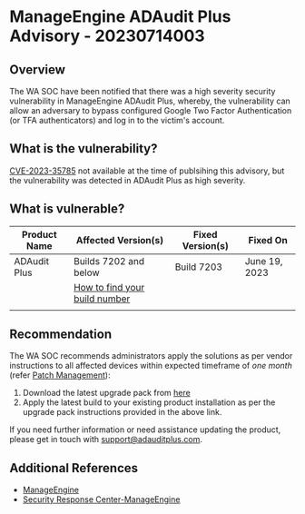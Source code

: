 # ManageEngine ADAudit Plus Advisory - 20230714003

## Overview

The WA SOC have been notified that there was a high severity security vulnerability in ManageEngine ADAudit Plus, whereby, the vulnerability can allow an adversary to bypass configured Google Two Factor Authentication (or TFA authenticators) and log in to the victim's account.

## What is the vulnerability?

[CVE-2023-35785](https://cve.mitre.org/cgi-bin/cvename.cgi?name=CVE-2023-35785) not available at the time of publsihing this advisory, but the vulnerability was detected in ADAudit Plus as high severity.

## What is vulnerable?

| Product Name | Affected Version(s)                                                                                                                                                                                                                                                                                                                                                                                                                                                                                           | Fixed Version(s) | Fixed On      |
| ------------ | ------------------------------------------------------------------------------------------------------------------------------------------------------------------------------------------------------------------------------------------------------------------------------------------------------------------------------------------------------------------------------------------------------------------------------------------------------------------------------------------------------------- | ---------------- | ------------- |
| ADAudit Plus | Builds 7202 and below                                                                                                                                                                                                                                                                                                                                                                                                                                                                                         | Build 7203       | June 19, 2023 |
|              | [How to find your build number](https://aus01.safelinks.protection.outlook.com/?url=https%3A%2F%2Fmang-zgph.maillist-manage.com%2Fclick%2F1772725182b9eb39%2F1772725182b7adf6&data=05%7C01%7Ccybersecurity%40dpc.wa.gov.au%7C3c6a34dd968c475c555a08db8362efc3%7Cd48144b5571f4b689721e41bc0071e17%7C0%7C0%7C638248233198500248%7CUnknown%7CTWFpbGZsb3d8eyJWIjoiMC4wLjAwMDAiLCJQIjoiV2luMzIiLCJBTiI6Ik1haWwiLCJXVCI6Mn0%3D%7C3000%7C%7C%7C&sdata=%2BTnZ50rnAEc9jx3bJFj3Qb52wJvSCNUfx3Eitg%2FGtQg%3D&reserved=0) |                  |               |
|              |                                                                                                                                                                                                                                                                                                                                                                                                                                                                                                               |                  |               |

## Recommendation

The WA SOC recommends administrators apply the solutions as per vendor instructions to all affected devices within expected timeframe of *one month* (refer [Patch Management](../guidelines/patch-management.md)):

1. Download the latest upgrade pack from [here](https://aus01.safelinks.protection.outlook.com/?url=https%3A%2F%2Fmang-zgph.maillist-manage.com%2Fclick%2F1772725182b9eb39%2F1772725182b7adf8&data=05%7C01%7Ccybersecurity%40dpc.wa.gov.au%7C3c6a34dd968c475c555a08db8362efc3%7Cd48144b5571f4b689721e41bc0071e17%7C0%7C0%7C638248233198500248%7CUnknown%7CTWFpbGZsb3d8eyJWIjoiMC4wLjAwMDAiLCJQIjoiV2luMzIiLCJBTiI6Ik1haWwiLCJXVCI6Mn0%3D%7C3000%7C%7C%7C&sdata=BKLFKzma%2BVNVJ2BGP37PD7dGsKxElkSkiaGX9nwK%2Fas%3D&reserved=0 "https://aus01.safelinks.protection.outlook.com/?url=https%3a%2f%2fmang-zgph.maillist-manage.com%2fclick%2f1772725182b9eb39%2f1772725182b7adf8&data=05%7c01%7ccybersecurity%40dpc.wa.gov.au%7c3c6a34dd968c475c555a08db8362efc3%7cd48144b5571f4b689721e41bc0071e17%7c0%7c0%7c638248233198500248%7cunknown%7ctwfpbgzsb3d8eyjwijoimc4wljawmdailcjqijoiv2lumziilcjbtii6ik1hawwilcjxvci6mn0%3d%7c3000%7c%7c%7c&sdata=bklfkzma%2bvnvj2bgp37pd7dgskxelkskiagx9nwk%2fas%3d&reserved=0")
1. Apply the latest build to your existing product installation as per the upgrade pack instructions provided in the above link.

If you need further information or need assistance updating the product, please get in touch with [support@adauditplus.com](mailto:support@adauditplus.com?subject=Re:%20ManageEngine%20security%20advisory%20%7C%20Important%20fix%20released%20for%20ADAudit%20Plus "mailto:support@adauditplus.com?subject=re:%20manageengine%20security%20advisory%20|%20important%20fix%20released%20for%20adaudit%20plus").

## Additional References

- [ManageEngine](https://www.manageengine.com/products/active-directory-audit/adaudit-plus-release-notes.html)
- [Security Response Center-ManageEngine](https://www.manageengine.com/manageengine-security-response-center.html?pos=commonpage&loc=MainMenu&cat=Support)
